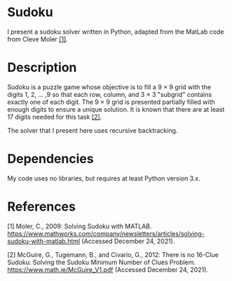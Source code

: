# Sudoku
I present a sudoku solver written in Python, adapted from the MatLab code from Cleve Moler [[1]](#1).

# Description
Sudoku is a puzzle game whose objective is to fill a 9 × 9 grid with the digits 1, 2, ... ,9 so that each row, column, and 3 × 3 "subgrid" contains exactly one of each digit. The 9 × 9 grid is presented partially filled with enough digits to ensure a unique solution. It is known that there are at least 17 digits needed for this task [[2]](#2).

The solver that I present here uses recursive backtracking.

# Dependencies
My code uses no libraries, but requires at least Python version 3.x. 

# References
<a id="1">[1]</a> 
Moler, C., 2009: Solving Sudoku with MATLAB.
https://www.mathworks.com/company/newsletters/articles/solving-sudoku-with-matlab.html
(Accessed December 24, 2021).

<a id="2">[2]</a>
McGuire, G., Tugemann, B., and Civario, G., 2012: There is no 16-Clue Sudoku: Solving the Sudoku Minimum Number of Clues Problem.
https://www.math.ie/McGuire_V1.pdf
(Accessed December 24, 2021).
